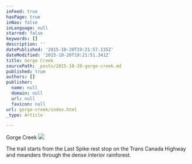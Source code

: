 ```yaml
---
inFeed: true
hasPage: true
inNav: false
inLanguage: null
starred: false
keywords: []
description: ''
datePublished: '2015-10-20T19:21:57.135Z'
dateModified: '2015-10-20T19:21:51.341Z'
title: Gorge Creek
sourcePath: _posts/2015-10-20-gorge-creek.md
published: true
authors: []
publisher:
  name: null
  domain: null
  url: null
  favicon: null
url: gorge-creek/index.html
_type: Article

---
```

Gorge Creek
![](https://the-grid-user-content.s3-us-west-2.amazonaws.com/d10b96be-a214-4f7a-bda7-6c2e9eaeba65.JPG)

The trail starts from the Last Spike rest stop on the Trans Canada Highway and meanders through the dense interior rainforest.